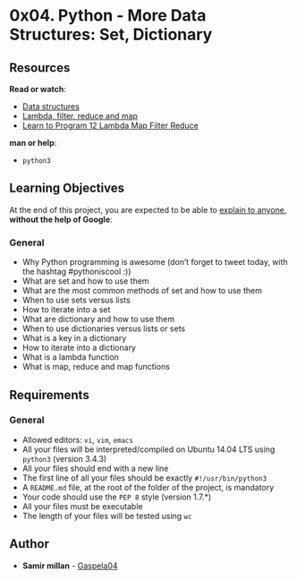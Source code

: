 <h1 class="gap">0x04. Python - More Data Structures: Set, Dictionary</h1>
<article id="description" class="gap formatted-content">
    <h2>Resources</h2>

<p><strong>Read or watch</strong>:</p>

<ul>
<li><a href="/rltoken/dnFegYagqFoW7WraIP-9RA" title="Data structures" target="_blank">Data structures</a> </li>
<li><a href="/rltoken/xXAlsMIs9-sCL4fljYeNfg" title="Lambda, filter, reduce and map" target="_blank">Lambda, filter, reduce and map</a> </li>
<li><a href="/rltoken/AT-UtsGuhgIzQSwSdKvckw" title="Learn to Program 12 Lambda Map Filter Reduce" target="_blank">Learn to Program 12 Lambda Map Filter Reduce</a> </li>
</ul>

<p><strong>man or help</strong>:</p>

<ul>
<li><code>python3</code></li>
</ul>

<h2>Learning Objectives</h2>

<p>At the end of this project, you are expected to be able to <a href="/rltoken/nk5q5-kWETz_U2bOqSSzYQ" title="explain to anyone" target="_blank">explain to anyone</a>, <strong>without the help of Google</strong>:</p>

<h3>General</h3>

<ul>
<li>Why Python programming is awesome (don’t forget to tweet today, with the hashtag #pythoniscool :))</li>
<li>What are set and how to use them</li>
<li>What are the most common methods of set and how to use them</li>
<li>When to use sets versus lists</li>
<li>How to iterate into a set</li>
<li>What are dictionary and how to use them</li>
<li>When to use dictionaries versus lists or sets</li>
<li>What is a key in a dictionary</li>
<li>How to iterate into a dictionary</li>
<li>What is a lambda function</li>
<li>What is map, reduce and map functions</li>
</ul>

<h2>Requirements</h2>

<h3>General</h3>

<ul>
<li>Allowed editors: <code>vi</code>, <code>vim</code>, <code>emacs</code></li>
<li>All your files will be interpreted/compiled on Ubuntu 14.04 LTS using <code>python3</code> (version 3.4.3)</li>
<li>All your files should end with a new line</li>
<li>The first line of all your files should be exactly <code>#!/usr/bin/python3</code></li>
<li>A <code>README.md</code> file, at the root of the folder of the project, is mandatory</li>
<li>Your code should use the <code>PEP 8</code> style (version 1.7.*)</li>
<li>All your files must be executable</li>
<li>The length of your files will be tested using <code>wc</code></li>
</ul>

  </article>

## Author
* **Samir millan** - [Gaspela04](https://github.com/Gaspela04)
